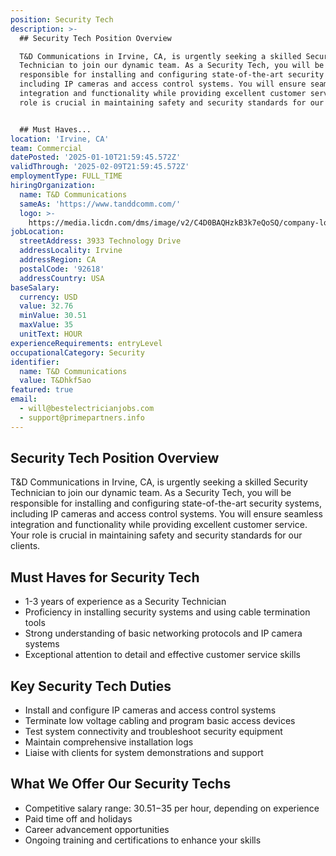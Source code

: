 ```yaml
---
position: Security Tech
description: >-
  ## Security Tech Position Overview

  T&D Communications in Irvine, CA, is urgently seeking a skilled Security
  Technician to join our dynamic team. As a Security Tech, you will be
  responsible for installing and configuring state-of-the-art security systems,
  including IP cameras and access control systems. You will ensure seamless
  integration and functionality while providing excellent customer service. Your
  role is crucial in maintaining safety and security standards for our clients.


  ## Must Haves...
location: 'Irvine, CA'
team: Commercial
datePosted: '2025-01-10T21:59:45.572Z'
validThrough: '2025-02-09T21:59:45.572Z'
employmentType: FULL_TIME
hiringOrganization:
  name: T&D Communications
  sameAs: 'https://www.tanddcomm.com/'
  logo: >-
    https://media.licdn.com/dms/image/v2/C4D0BAQHzkB3k7eQoSQ/company-logo_200_200/company-logo_200_200/0/1631320385872?e=2147483647&v=beta&t=nuFy5lrwqoCuQ6_2P8hO_EwhwJlnndzcbM7ZPSfdKlM
jobLocation:
  streetAddress: 3933 Technology Drive
  addressLocality: Irvine
  addressRegion: CA
  postalCode: '92618'
  addressCountry: USA
baseSalary:
  currency: USD
  value: 32.76
  minValue: 30.51
  maxValue: 35
  unitText: HOUR
experienceRequirements: entryLevel
occupationalCategory: Security
identifier:
  name: T&D Communications
  value: T&Dhkf5ao
featured: true
email:
  - will@bestelectricianjobs.com
  - support@primepartners.info
---
```




## Security Tech Position Overview
T&D Communications in Irvine, CA, is urgently seeking a skilled Security Technician to join our dynamic team. As a Security Tech, you will be responsible for installing and configuring state-of-the-art security systems, including IP cameras and access control systems. You will ensure seamless integration and functionality while providing excellent customer service. Your role is crucial in maintaining safety and security standards for our clients.

## Must Haves for Security Tech
- 1-3 years of experience as a Security Technician
- Proficiency in installing security systems and using cable termination tools
- Strong understanding of basic networking protocols and IP camera systems
- Exceptional attention to detail and effective customer service skills

## Key Security Tech Duties
- Install and configure IP cameras and access control systems
- Terminate low voltage cabling and program basic access devices
- Test system connectivity and troubleshoot security equipment
- Maintain comprehensive installation logs
- Liaise with clients for system demonstrations and support

## What We Offer Our Security Techs
- Competitive salary range: $30.51-$35 per hour, depending on experience
- Paid time off and holidays
- Career advancement opportunities
- Ongoing training and certifications to enhance your skills